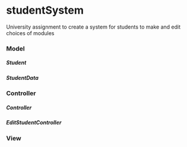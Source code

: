 # studentSystem
University assignment to create a system for students to make and edit choices of modules

### Model

##### Student

##### StudentData

### Controller
##### Controller

##### EditStudentController

### View




